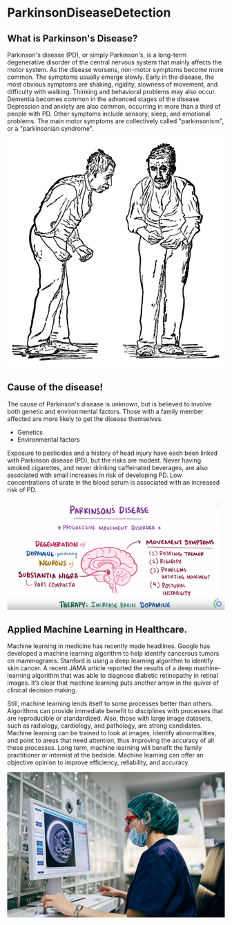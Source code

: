 # ParkinsonDiseaseDetection

## What is Parkinson's Disease?

Parkinson's disease (PD), or simply Parkinson's, is a long-term degenerative disorder of the central nervous system that mainly affects the motor system. As the disease worsens, non-motor symptoms become more common. The symptoms usually emerge slowly. Early in the disease, the most obvious symptoms are shaking, rigidity, slowness of movement, and difficulty with walking. Thinking and behavioral problems may also occur. Dementia becomes common in the advanced stages of the disease. Depression and anxiety are also common, occurring in more than a third of people with PD. Other symptoms include sensory, sleep, and emotional problems. The main motor symptoms are collectively called "parkinsonism", or a "parkinsonian syndrome".

![Dieseased Person](image1.png)

## Cause of the disease!

The cause of Parkinson's disease is unknown, but is believed to involve both genetic and environmental factors. Those with a family member affected are more likely to get the disease themselves.

* Genetics
* Environmental factors

Exposure to pesticides and a history of head injury have each been linked with Parkinson disease (PD), but the risks are modest. Never having smoked cigarettes, and never drinking caffeinated beverages, are also associated with small increases in risk of developing PD.
Low concentrations of urate in the blood serum is associated with an increased risk of PD.

![parkinson's](PD.png)

## Applied Machine Learning in Healthcare.

Machine learning in medicine has recently made headlines. Google has developed a machine learning algorithm to help identify cancerous tumors on mammograms. Stanford is using a deep learning algorithm to identify skin cancer. A recent JAMA article reported the results of a deep machine-learning algorithm that was able to diagnose diabetic retinopathy in retinal images. It’s clear that machine learning puts another arrow in the quiver of clinical decision making.

Still, machine learning lends itself to some processes better than others. Algorithms can provide immediate benefit to disciplines with processes that are reproducible or standardized. Also, those with large image datasets, such as radiology, cardiology, and pathology, are strong candidates. Machine learning can be trained to look at images, identify abnormalities, and point to areas that need attention, thus improving the accuracy of all these processes. Long term, machine learning will benefit the family practitioner or internist at the bedside. Machine learning can offer an objective opinion to improve efficiency, reliability, and accuracy.

![MachineLearning_PersonalizedMedicine](MachineLearning_PersonalizedMedicine.jpg)